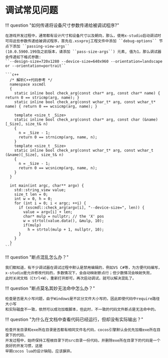 # 调试常见问题

!!! question "如何传递将设备尺寸参数传递给被调试程序?"

    在游戏开发过程中，通常都有设计尺寸和设备尺寸以及朝向，那么，使用x-studio启动调试时
    可将这些参数传递给被调试程序，首先在.xsxproj工程文件中添加 ``debug-options`` 节点下添加 ``passing-view-args``
    (10.0.5900.199及之前版本，请添加 ``pass-size-args``) 元素, 值为1，那么调试器会传递如下格式参数:
    ``--design-size=720x1280 --device-size=640x960 --orientation=landscape or --orientation=portrait``

    ```c++
      /* 解析C++代码参考 */
      namespace xscmdl
      {
        static inline bool check_arg(const char* arg, const char* name) { return 0 == stricmp(arg, name); }
        static inline bool check_arg(const wchar_t* arg, const wchar_t* name) { return 0 == wcsicmp(arg, name); }
        
        template <size_t _Size>
        static inline bool check_arg(const char* arg, const char (&name)[_Size], size_t& n)
        {
          n = _Size - 1;
          return 0 == strnicmp(arg, name, n);
        }
        template <size_t _Size>
        static inline bool check_arg(const wchar_t* arg, const wchar_t (&name)[_Size], size_t& n)
        {
          n = _Size - 1;
          return 0 == wcsnicmp(arg, name, n);
        }
      }

      int main(int argc, char** argv) {
        std::string_view value;
        size_t len = 0;
        int w = 0, h = 0;
        for (int i = 0; i < argc; ++i) {
          if (xscmdl::check_arg(argv[i], "--device-size=", len)) {
            value = argv[i] + len;
            char* mulp = nullptr; // the 'X' pos
            w = strtol(value.data(), &mulp, 10);
            if(mulp)
              h = strtol(mulp + 1, nullptr, 10);
          }
        }
      }
    ```

!!! question "断点混乱怎么办？"

    我们都知道，有不少调试器在调试过程中默认是禁用编辑的，例如VS C#等，为方便代码编写，
    x-studio是允许修改代码的，多数情况下，会自动映射断点行；但少数情况会映射失败，
    此时关闭文档（Ctrl+W），重新打开即可，再次启动调试，就可以解决混乱了。

!!! question "断点莫名其妙无法命中怎么办？"

    检查是否是大小写问题，由于Windows是不区分文件大小写的，因此即使代码中require路径大小写
    和实际磁盘不一致，依然可以成功加载脚本，但此时，不一致的代码文件断点是无法命中的。

!!! question "为什么在文档中查看代码已经运行，但却没有实际输出？"

    检查开发目录和exe所在目录是否都有相同文件名代码，cocos引擎默认会优先加载exe所在目录下的代码，
    开发过程中，始终保持工程根目录下的src目录一份代码，并删除exe所在目录下的代码是一个良好的开发习惯，这是
    早期cocos lua的设计缺陷，应该摒弃。
